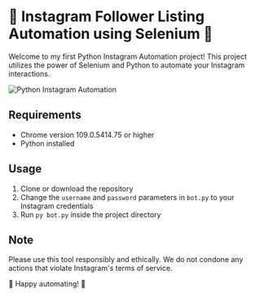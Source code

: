 # 🚀 Instagram Follower Listing Automation using Selenium 🚀

Welcome to my first Python Instagram Automation project! This project utilizes the power of Selenium and Python to automate your Instagram interactions.

![Python Instagram Automation](https://media0.giphy.com/media/pOZhmE42D1WrCWATLK/giphy.gif)

## Requirements
- Chrome version 109.0.5414.75 or higher
- Python installed

## Usage
1. Clone or download the repository
2. Change the `username` and `password` parameters in `bot.py` to your Instagram credentials
3. Run `py bot.py` inside the project directory

## Note
Please use this tool responsibly and ethically. We do not condone any actions that violate Instagram's terms of service.

🚀 Happy automating! 🚀
